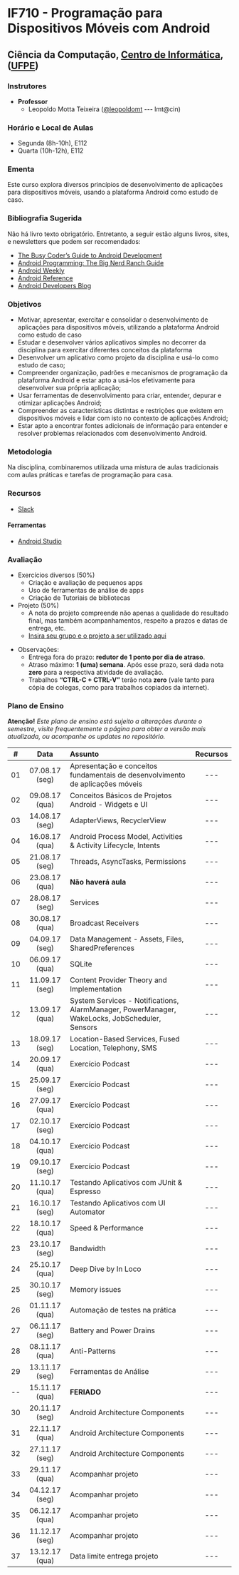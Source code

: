 # IF710 - Programação para Dispositivos Móveis com Android

## Ciência da Computação, [Centro de Informática](http://www.cin.ufpe.br), ([UFPE](http://www.ufpe.br))

### Instrutores

* **Professor** 
  * Leopoldo Motta Teixeira ([@leopoldomt](https://github.com/leopoldomt) --- lmt@cin)
  
### Horário e Local de Aulas

* Segunda (8h-10h), E112 
* Quarta (10h-12h), E112 

### Ementa

Este curso explora diversos princípios de desenvolvimento de aplicações para dispositivos móveis, usando a plataforma Android como estudo de caso.

### Bibliografia Sugerida

Não há livro texto obrigatório. Entretanto, a seguir estão alguns livros, sites, e newsletters que podem ser recomendados:

- [The Busy Coder’s Guide to Android Development](https://commonsware.com/Android/)
- [Android Programming: The Big Nerd Ranch Guide](https://www.bignerdranch.com/books/android-programming/)
- [Android Weekly](http://androidweekly.net)
- [Android Reference](http://developer.android.com)
- [Android Developers Blog](http://android-developers.blogspot.com)

### Objetivos

- Motivar, apresentar, exercitar e consolidar o desenvolvimento de aplicações para dispositivos móveis, utilizando a plataforma Android como estudo de caso
- Estudar e desenvolver vários aplicativos simples no decorrer da disciplina para exercitar diferentes conceitos da plataforma
- Desenvolver um aplicativo como projeto da disciplina e usá-lo como estudo de caso;
- Compreender organização, padrões e mecanismos de programação da plataforma Android e estar apto a usá-los efetivamente para desenvolver sua própria aplicação;
- Usar ferramentas de desenvolvimento para criar, entender, depurar e otimizar aplicações Android;
- Compreender as características distintas e restrições que existem em dispositivos móveis e lidar com isto no contexto de aplicações Android;
- Estar apto a encontrar fontes adicionais de informação para entender e resolver problemas relacionados com desenvolvimento Android.

### Metodologia

Na disciplina, combinaremos utilizada uma mistura de aulas tradicionais com aulas práticas e tarefas de programação para casa. 

### Recursos

- [Slack](http://if710.slack.com)

#### Ferramentas

* [Android Studio](https://developer.android.com/studio/index.html)

### Avaliação

* Exercícios diversos (50%)
  * Criação e avaliação de pequenos apps
  * Uso de ferramentas de análise de apps
  * Criação de Tutoriais de bibliotecas
* Projeto (50%)
  * A nota do projeto compreende não apenas a qualidade do resultado final, mas também acompanhamentos, respeito a prazos e datas de entrega, etc. 
  * [Insira seu grupo e o projeto a ser utilizado aqui](grupos.md)
  
- Observações:
  - Entrega fora do prazo: **redutor de 1 ponto por dia de atraso**. 
  - Atraso máximo: **1 (uma) semana**. Após esse prazo, será dada nota **zero** para a respectiva atividade de avaliação.
  - Trabalhos **“CTRL-C + CTRL-V”** terão nota **zero** (vale tanto para cópia de colegas, como para trabalhos copiados da internet).

### Plano de Ensino

**Atenção!** 
*Este plano de ensino está sujeito a alterações durante o semestre, visite frequentemente a página para obter a versão mais atualizada, ou acompanhe os updates no repositório.*

| # | Data | Assunto | Recursos |
|:---:|:----:|:----------------------|:--------:|
| 01 | 07.08.17 (seg) | Apresentação e conceitos fundamentais de desenvolvimento de aplicações móveis | --- |
| 02 | 09.08.17 (qua) | Conceitos Básicos de Projetos Android - Widgets e UI | --- |
| 03 | 14.08.17 (seg) | AdapterViews, RecyclerView | --- |
| 04 | 16.08.17 (qua) | Android Process Model, Activities & Activity Lifecycle, Intents | --- |
| 05 | 21.08.17 (seg) | Threads, AsyncTasks, Permissions | --- |
| 06 | 23.08.17 (qua) | **Não haverá aula** | --- |
| 07 | 28.08.17 (seg) | Services | --- |
| 08 | 30.08.17 (qua) | Broadcast Receivers | --- |
| 09 | 04.09.17 (seg) | Data Management - Assets, Files, SharedPreferences	 | --- |
| 10 | 06.09.17 (qua) | SQLite | --- |
| 11 | 11.09.17 (seg) | Content Provider Theory and Implementation | --- |
| 12 | 13.09.17 (qua) | System Services - Notifications, AlarmManager, PowerManager, WakeLocks, JobScheduler, Sensors | --- |
| 13 | 18.09.17 (seg) | Location-Based Services, Fused Location, Telephony, SMS | --- |
| 14 | 20.09.17 (qua) | Exercício Podcast | --- |
| 15 | 25.09.17 (seg) | Exercício Podcast | --- |
| 16 | 27.09.17 (qua) | Exercício Podcast | --- |
| 17 | 02.10.17 (seg) | Exercício Podcast | --- |
| 18 | 04.10.17 (qua) | Exercício Podcast | --- |
| 19 | 09.10.17 (seg) | Exercício Podcast | --- |
| 20 | 11.10.17 (qua) | Testando Aplicativos com JUnit & Espresso | --- |
| 21 | 16.10.17 (seg) | Testando Aplicativos com UI Automator | --- |
| 22 | 18.10.17 (qua) | Speed & Performance  | --- |
| 23 | 23.10.17 (seg) | Bandwidth  | --- |
| 24 | 25.10.17 (qua) | Deep Dive by In Loco  | --- |
| 25 | 30.10.17 (seg) | Memory issues | --- |
| 26 | 01.11.17 (qua) | Automação de testes na prática | --- |
| 27 | 06.11.17 (seg) | Battery and Power Drains | --- |
| 28 | 08.11.17 (qua) | Anti-Patterns | --- |
| 29 | 13.11.17 (seg) | Ferramentas de Análise | --- |
| -- | 15.11.17 (qua) | **FERIADO** | --- |
| 30 | 20.11.17 (seg) | Android Architecture Components | --- |
| 31 | 22.11.17 (qua) | Android Architecture Components | --- |
| 32 | 27.11.17 (seg) | Android Architecture Components | --- |
| 33 | 29.11.17 (qua) | Acompanhar projeto | --- |
| 34 | 04.12.17 (seg) | Acompanhar projeto | --- |
| 35 | 06.12.17 (qua) | Acompanhar projeto | --- |
| 36 | 11.12.17 (seg) | Acompanhar projeto | --- |
| 37 | 13.12.17 (qua) | Data limite entrega projeto | --- |
